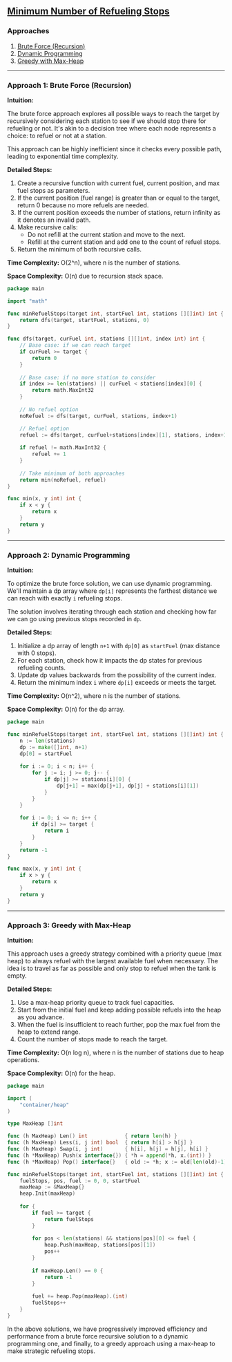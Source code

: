 ## [Minimum Number of Refueling Stops](https://leetcode.com/problems/minimum-number-of-refueling-stops/)

### Approaches
1. [Brute Force (Recursion)](#approach-1)
2. [Dynamic Programming](#approach-2)
3. [Greedy with Max-Heap](#approach-3)

---

### Approach 1: Brute Force (Recursion)

**Intuition:**

The brute force approach explores all possible ways to reach the target by recursively considering each station to see if we should stop there for refueling or not. It's akin to a decision tree where each node represents a choice: to refuel or not at a station.

This approach can be highly inefficient since it checks every possible path, leading to exponential time complexity.

**Detailed Steps:**

1. Create a recursive function with current fuel, current position, and max fuel stops as parameters.
2. If the current position (fuel range) is greater than or equal to the target, return 0 because no more refuels are needed.
3. If the current position exceeds the number of stations, return infinity as it denotes an invalid path.
4. Make recursive calls:
   - Do not refill at the current station and move to the next.
   - Refill at the current station and add one to the count of refuel stops.
5. Return the minimum of both recursive calls.

**Time Complexity:** O(2^n), where n is the number of stations.

**Space Complexity:** O(n) due to recursion stack space.

```go
package main

import "math"

func minRefuelStops(target int, startFuel int, stations [][]int) int {
    return dfs(target, startFuel, stations, 0)
}

func dfs(target, curFuel int, stations [][]int, index int) int {
    // Base case: if we can reach target
    if curFuel >= target {
        return 0
    }
    
    // Base case: if no more station to consider
    if index >= len(stations) || curFuel < stations[index][0] {
        return math.MaxInt32
    }
    
    // No refuel option
    noRefuel := dfs(target, curFuel, stations, index+1)

    // Refuel option
    refuel := dfs(target, curFuel+stations[index][1], stations, index+1)
    
    if refuel != math.MaxInt32 {
        refuel += 1
    }
    
    // Take minimum of both approaches
    return min(noRefuel, refuel)
}

func min(x, y int) int {
    if x < y {
        return x
    }
    return y
}
```

---

### Approach 2: Dynamic Programming

**Intuition:**

To optimize the brute force solution, we can use dynamic programming. We'll maintain a dp array where `dp[i]` represents the farthest distance we can reach with exactly `i` refueling stops.

The solution involves iterating through each station and checking how far we can go using previous stops recorded in `dp`.

**Detailed Steps:**

1. Initialize a dp array of length `n+1` with `dp[0]` as `startFuel` (max distance with 0 stops).
2. For each station, check how it impacts the dp states for previous refueling counts.
3. Update dp values backwards from the possibility of the current index.
4. Return the minimum index `i` where `dp[i]` exceeds or meets the target.

**Time Complexity:** O(n^2), where n is the number of stations.

**Space Complexity:** O(n) for the dp array.

```go
package main

func minRefuelStops(target int, startFuel int, stations [][]int) int {
    n := len(stations)
    dp := make([]int, n+1)
    dp[0] = startFuel
    
    for i := 0; i < n; i++ {
        for j := i; j >= 0; j-- {
            if dp[j] >= stations[i][0] {
                dp[j+1] = max(dp[j+1], dp[j] + stations[i][1])
            }
        }
    }
    
    for i := 0; i <= n; i++ {
        if dp[i] >= target {
            return i
        }
    }
    return -1
}

func max(x, y int) int {
    if x > y {
        return x
    }
    return y
}
```

---

### Approach 3: Greedy with Max-Heap

**Intuition:**

This approach uses a greedy strategy combined with a priority queue (max heap) to always refuel with the largest available fuel when necessary. The idea is to travel as far as possible and only stop to refuel when the tank is empty.

**Detailed Steps:**

1. Use a max-heap priority queue to track fuel capacities.
2. Start from the initial fuel and keep adding possible refuels into the heap as you advance.
3. When the fuel is insufficient to reach further, pop the max fuel from the heap to extend range.
4. Count the number of stops made to reach the target.

**Time Complexity:** O(n log n), where n is the number of stations due to heap operations.

**Space Complexity:** O(n) for the heap.

```go
package main

import (
    "container/heap"
)

type MaxHeap []int

func (h MaxHeap) Len() int            { return len(h) }
func (h MaxHeap) Less(i, j int) bool  { return h[i] > h[j] }
func (h MaxHeap) Swap(i, j int)       { h[i], h[j] = h[j], h[i] }
func (h *MaxHeap) Push(x interface{}) { *h = append(*h, x.(int)) }
func (h *MaxHeap) Pop() interface{}   { old := *h; x := old[len(old)-1]; *h = old[0 : len(old)-1]; return x }

func minRefuelStops(target int, startFuel int, stations [][]int) int {
    fuelStops, pos, fuel := 0, 0, startFuel
    maxHeap := &MaxHeap{}
    heap.Init(maxHeap)
    
    for {
        if fuel >= target {
            return fuelStops
        }
        
        for pos < len(stations) && stations[pos][0] <= fuel {
            heap.Push(maxHeap, stations[pos][1])
            pos++
        }
        
        if maxHeap.Len() == 0 {
            return -1
        }
        
        fuel += heap.Pop(maxHeap).(int)
        fuelStops++
    }
}
```

In the above solutions, we have progressively improved efficiency and performance from a brute force recursive solution to a dynamic programming one, and finally, to a greedy approach using a max-heap to make strategic refueling stops.

